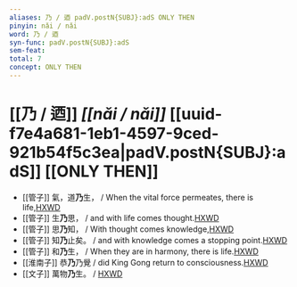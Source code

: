 ```yaml
---
aliases: 乃 / 迺 padV.postN{SUBJ}:adS ONLY THEN
pinyin: nǎi / nǎi
word: 乃 / 迺
syn-func: padV.postN{SUBJ}:adS
sem-feat: 
total: 7
concept: ONLY THEN 
---
```

# [[乃 / 迺]] *[[nǎi / nǎi]]*  [[uuid-f7e4a681-1eb1-4597-9ced-921b54f5c3ea|padV.postN{SUBJ}:adS]] [[ONLY THEN]]

 - [[管子]] 氣，道**乃**生， / When the vital force permeates, there is life,[HXWD](https://hxwd.org/textview.html?location=KR3c0001_tls_016-15a.4)
 - [[管子]] 生**乃**思， / and with life comes thought.[HXWD](https://hxwd.org/textview.html?location=KR3c0001_tls_016-15a.5)
 - [[管子]] 思**乃**知， / With thought comes knowledge,[HXWD](https://hxwd.org/textview.html?location=KR3c0001_tls_016-15a.6)
 - [[管子]] 知**乃**止矣。 / and with knowledge comes a stopping point.[HXWD](https://hxwd.org/textview.html?location=KR3c0001_tls_016-15a.7)
 - [[管子]] 和**乃**生， / When they are in harmony, there is life.[HXWD](https://hxwd.org/textview.html?location=KR3c0001_tls_016-37a.6)
 - [[淮南子]] 恭**乃**乃覺 / did King Gong return to consciousness.[HXWD](https://hxwd.org/textview.html?location=KR3j0010_tls_013-18a.47)
 - [[文子]] 萬物**乃**生。 / [HXWD](https://hxwd.org/textview.html?location=KR5c0118_tls_003-1a.15)